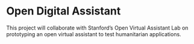 # Open Digital Assistant

This project will collaborate with Stanford’s Open Virtual Assistant Lab on prototyping an open virtual assistant to test humanitarian applications.
